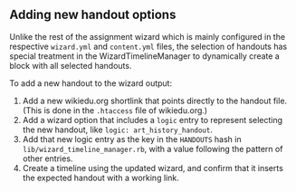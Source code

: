 ## Adding new handout options

Unlike the rest of the assignment wizard which is mainly configured in the respective `wizard.yml` and `content.yml` files, the selection of handouts has special treatment in the WizardTimelineManager to dynamically create a block with all selected handouts.

To add a new handout to the wizard output:

1. Add a new wikiedu.org shortlink that points directly to the handout file. (This is done in the `.htaccess` file of wikiedu.org.)
2. Add a wizard option that includes a `logic` entry to represent selecting the new handout, like `logic: art_history_handout`.
3. Add that new logic entry as the key in the `HANDOUTS` hash in `lib/wizard_timeline_manager.rb`, with a value following the pattern of other entries.
4. Create a timeline using the updated wizard, and confirm that it inserts the expected handout with a working link.
